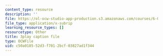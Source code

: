 ```yaml
---
content_type: resource
description: ''
file: https://ol-ocw-studio-app-production.s3.amazonaws.com/courses/6-01sc-introduction-to-electrical-engineering-and-computer-science-i-spring-2011/c50a018552d3f7012bcf03827ad1f344_O6HHjiNKsco.srt
file_type: application/x-subrip
learning_resource_types: []
resourcetype: Other
title: 3play caption file
type: OCWFile
uid: c50a0185-52d3-f701-2bcf-03827ad1f344
---
```

